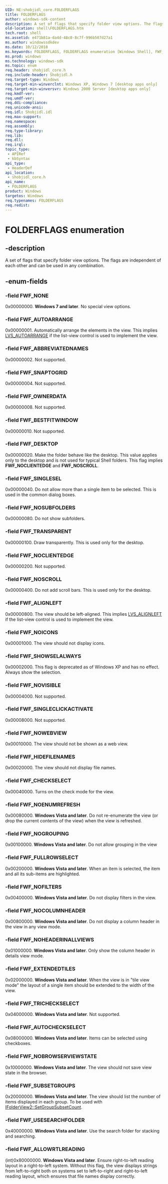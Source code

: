 ```yaml
---
UID: NE:shobjidl_core.FOLDERFLAGS
title: FOLDERFLAGS
author: windows-sdk-content
description: A set of flags that specify folder view options. The flags are independent of each other and can be used in any combination.
old-location: shell\FOLDERFLAGS.htm
tech.root: shell
ms.assetid: e471b81a-da4d-48c0-8c7f-996b507d27a1
ms.author: windowssdkdev
ms.date: 10/12/2018
ms.keywords: FOLDERFLAGS, FOLDERFLAGS enumeration [Windows Shell], FWF_ABBREVIATEDNAMES, FWF_ALIGNLEFT, FWF_ALLOWRTLREADING, FWF_AUTOARRANGE, FWF_AUTOCHECKSELECT, FWF_BESTFITWINDOW, FWF_CHECKSELECT, FWF_DESKTOP, FWF_EXTENDEDTILES, FWF_FULLROWSELECT, FWF_HIDEFILENAMES, FWF_NOBROWSERVIEWSTATE, FWF_NOCLIENTEDGE, FWF_NOCOLUMNHEADER, FWF_NOENUMREFRESH, FWF_NOFILTERS, FWF_NOGROUPING, FWF_NOHEADERINALLVIEWS, FWF_NOICONS, FWF_NONE, FWF_NOSCROLL, FWF_NOSUBFOLDERS, FWF_NOVISIBLE, FWF_NOWEBVIEW, FWF_OWNERDATA, FWF_SHOWSELALWAYS, FWF_SINGLECLICKACTIVATE, FWF_SINGLESEL, FWF_SNAPTOGRID, FWF_SUBSETGROUPS, FWF_TRANSPARENT, FWF_TRICHECKSELECT, FWF_USESEARCHFOLDER, _win32_FOLDERFLAGS, shell.FOLDERFLAGS, shobjidl_core/FOLDERFLAGS, shobjidl_core/FWF_ABBREVIATEDNAMES, shobjidl_core/FWF_ALIGNLEFT, shobjidl_core/FWF_ALLOWRTLREADING, shobjidl_core/FWF_AUTOARRANGE, shobjidl_core/FWF_AUTOCHECKSELECT, shobjidl_core/FWF_BESTFITWINDOW, shobjidl_core/FWF_CHECKSELECT, shobjidl_core/FWF_DESKTOP, shobjidl_core/FWF_EXTENDEDTILES, shobjidl_core/FWF_FULLROWSELECT, shobjidl_core/FWF_HIDEFILENAMES, shobjidl_core/FWF_NOBROWSERVIEWSTATE, shobjidl_core/FWF_NOCLIENTEDGE, shobjidl_core/FWF_NOCOLUMNHEADER, shobjidl_core/FWF_NOENUMREFRESH, shobjidl_core/FWF_NOFILTERS, shobjidl_core/FWF_NOGROUPING, shobjidl_core/FWF_NOHEADERINALLVIEWS, shobjidl_core/FWF_NOICONS, shobjidl_core/FWF_NONE, shobjidl_core/FWF_NOSCROLL, shobjidl_core/FWF_NOSUBFOLDERS, shobjidl_core/FWF_NOVISIBLE, shobjidl_core/FWF_NOWEBVIEW, shobjidl_core/FWF_OWNERDATA, shobjidl_core/FWF_SHOWSELALWAYS, shobjidl_core/FWF_SINGLECLICKACTIVATE, shobjidl_core/FWF_SINGLESEL, shobjidl_core/FWF_SNAPTOGRID, shobjidl_core/FWF_SUBSETGROUPS, shobjidl_core/FWF_TRANSPARENT, shobjidl_core/FWF_TRICHECKSELECT, shobjidl_core/FWF_USESEARCHFOLDER
ms.prod: windows
ms.technology: windows-sdk
ms.topic: enum
req.header: shobjidl_core.h
req.include-header: Shobjidl.h
req.target-type: Windows
req.target-min-winverclnt: Windows XP, Windows 7 [desktop apps only]
req.target-min-winversvr: Windows 2000 Server [desktop apps only]
req.kmdf-ver: 
req.umdf-ver: 
req.ddi-compliance: 
req.unicode-ansi: 
req.idl: Shobjidl.idl
req.max-support: 
req.namespace: 
req.assembly: 
req.type-library: 
req.lib: 
req.dll: 
req.irql: 
topic_type:
 - APIRef
 - kbSyntax
api_type:
 - HeaderDef
api_location:
 - shobjidl_core.h
api_name:
 - FOLDERFLAGS
product: Windows
targetos: Windows
req.typenames: FOLDERFLAGS
req.redist: 
---
```


# FOLDERFLAGS enumeration


## -description


A set of flags that specify folder view options. The flags are independent of each other and can be used in any combination.


## -enum-fields




### -field FWF_NONE

0x00000000. <b>Windows 7 and later</b>. No special view options.


### -field FWF_AUTOARRANGE

0x00000001. Automatically arrange the elements in the view. This implies <a href="https://msdn.microsoft.com/8b57239b-112e-4fb6-b394-15501bd3f5b3">LVS_AUTOARRANGE</a> if the list-view control is used to implement the view.


### -field FWF_ABBREVIATEDNAMES

0x00000002. Not supported.


### -field FWF_SNAPTOGRID

0x00000004. Not supported.


### -field FWF_OWNERDATA

0x00000008. Not supported.


### -field FWF_BESTFITWINDOW

0x00000010. Not supported.


### -field FWF_DESKTOP

0x00000020. Make the folder behave like the desktop. This value applies only to the desktop and is not used for typical Shell folders. This flag implies <b>FWF_NOCLIENTEDGE</b> and <b>FWF_NOSCROLL</b>.


### -field FWF_SINGLESEL

0x00000040. Do not allow more than a single item to be selected. This is used in the common dialog boxes.


### -field FWF_NOSUBFOLDERS

0x00000080. Do not show subfolders.


### -field FWF_TRANSPARENT

0x00000100. Draw transparently. This is used only for the desktop.


### -field FWF_NOCLIENTEDGE

0x00000200. Not supported.


### -field FWF_NOSCROLL

0x00000400. Do not add scroll bars. This is used only for the desktop.


### -field FWF_ALIGNLEFT

0x00000800. The view should be left-aligned. This implies <a href="https://msdn.microsoft.com/8b57239b-112e-4fb6-b394-15501bd3f5b3">LVS_ALIGNLEFT</a> if the list-view control is used to implement the view.


### -field FWF_NOICONS

0x00001000. The view should not display icons.


### -field FWF_SHOWSELALWAYS

0x00002000. This flag is deprecated as of Windows XP and has no effect. Always show the selection.


### -field FWF_NOVISIBLE

0x00004000. Not supported.


### -field FWF_SINGLECLICKACTIVATE

0x00008000. Not supported.


### -field FWF_NOWEBVIEW

0x00010000. The view should not be shown as a web view.


### -field FWF_HIDEFILENAMES

0x00020000. The view should not display file names.


### -field FWF_CHECKSELECT

0x00040000. Turns on the check mode for the view.


### -field FWF_NOENUMREFRESH

0x00080000. <b>Windows Vista and later</b>. Do not re-enumerate the view (or drop the current contents of the view) when the view is refreshed.


### -field FWF_NOGROUPING

0x00100000. <b>Windows Vista and later</b>. Do not allow grouping in the view


### -field FWF_FULLROWSELECT

0x00200000. <b>Windows Vista and later</b>. When an item is selected, the item and all its sub-items are highlighted.


### -field FWF_NOFILTERS

0x00400000. <b>Windows Vista and later</b>. Do not display filters in the view.


### -field FWF_NOCOLUMNHEADER

0x00800000. <b>Windows Vista and later</b>. Do not display a column header in the view in any view mode.


### -field FWF_NOHEADERINALLVIEWS

0x01000000. <b>Windows Vista and later</b>. Only show the column header in details view mode.


### -field FWF_EXTENDEDTILES

0x02000000. <b>Windows Vista and later</b>. When the view is in "tile view mode" the layout of a single item should be extended to the width of the view.


### -field FWF_TRICHECKSELECT

0x04000000. <b>Windows Vista and later</b>. Not supported.


### -field FWF_AUTOCHECKSELECT

0x08000000. <b>Windows Vista and later</b>. Items can be selected using checkboxes.


### -field FWF_NOBROWSERVIEWSTATE

0x10000000. <b>Windows Vista and later</b>. The view should not save view state in the browser.


### -field FWF_SUBSETGROUPS

0x20000000. <b>Windows Vista and later</b>. The view should list the number of items displayed in each group.  To be used with <a href="https://msdn.microsoft.com/5aacc63a-d129-4539-a43f-f4dd74ab4fea">IFolderView2::SetGroupSubsetCount</a>.


### -field FWF_USESEARCHFOLDER

0x40000000. <b>Windows Vista and later</b>. Use the search folder for stacking and searching.


### -field FWF_ALLOWRTLREADING

(int)0x80000000. <b>Windows Vista and later</b>. Ensure right-to-left reading layout in a right-to-left system. Without this flag, the view displays strings from left-to-right both on systems set to left-to-right and right-to-left reading layout, which ensures that file names display correctly.

